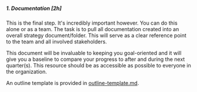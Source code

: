 ##### 1. Documentation [2h]

This is the final step. It's incredibly important however. You can do this alone or as a team. The task is to pull all documentation created into an overall strategy document/folder. This will serve as a clear reference point to the team and all involved stakeholders.

This document will be invaluable to keeping you goal-oriented and it will give you a baseline to compare your progress to after and during the next quarter(s). This resource should be as accessible as possible to everyone in the organization.

An outline template is provided in [outline-template.md](outline-template.md).
